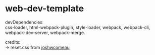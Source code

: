 # web-dev-template

devDependencies:  
    css-loader,
    html-webpack-plugin,
    style-loader,
    webpack,
    webpack-cli,
    webpack-dev-server,
    webpack-merge.

credits:  
-> reset.css from [joshwcomeau](https://www.joshwcomeau.com/css/custom-css-reset/)  
